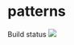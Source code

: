 # patterns

Build status <img src="http://win10nik.cloudapp.net/app/rest/builds/buildType:DevTeam_Patterns,branch:master/statusIcon"/>
